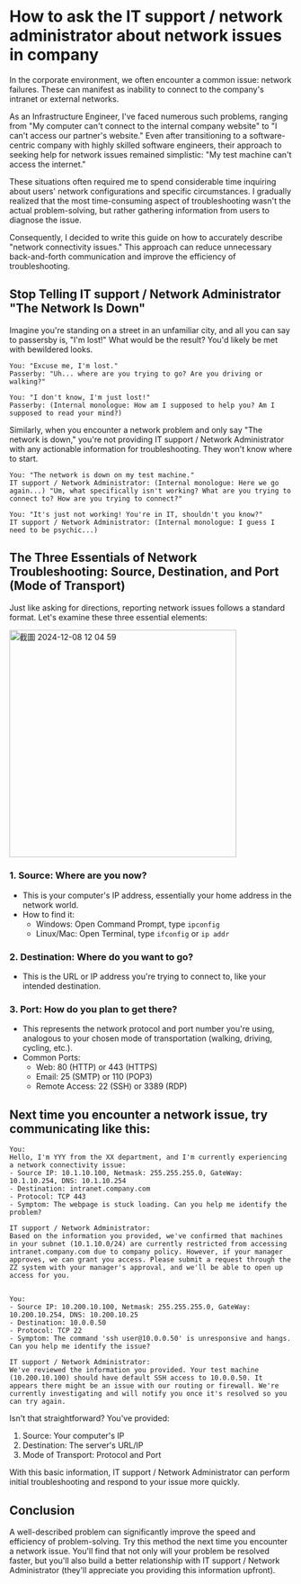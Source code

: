 # How to ask the IT support / network administrator about network issues in company

In the corporate environment, we often encounter a common issue: network failures. These can manifest as inability to connect to the company's intranet or external networks.

As an Infrastructure Engineer, I've faced numerous such problems, ranging from "My computer can't connect to the internal company website" to "I can't access our partner's website." Even after transitioning to a software-centric company with highly skilled software engineers, their approach to seeking help for network issues remained simplistic: "My test machine can't access the internet."

These situations often required me to spend considerable time inquiring about users' network configurations and specific circumstances. I gradually realized that the most time-consuming aspect of troubleshooting wasn't the actual problem-solving, but rather gathering information from users to diagnose the issue.

Consequently, I decided to write this guide on how to accurately describe "network connectivity issues." This approach can reduce unnecessary back-and-forth communication and improve the efficiency of troubleshooting.

## Stop Telling IT support / Network Administrator "The Network Is Down"

Imagine you're standing on a street in an unfamiliar city, and all you can say to passersby is, "I'm lost!" What would be the result? You'd likely be met with bewildered looks.

```
You: "Excuse me, I'm lost."
Passerby: "Uh... where are you trying to go? Are you driving or walking?"

You: "I don't know, I'm just lost!"
Passerby: (Internal monologue: How am I supposed to help you? Am I supposed to read your mind?)
```

Similarly, when you encounter a network problem and only say "The network is down," you're not providing IT support / Network Administrator with any actionable information for troubleshooting. They won't know where to start.

```
You: "The network is down on my test machine."
IT support / Network Administrator: (Internal monologue: Here we go again...) "Um, what specifically isn't working? What are you trying to connect to? How are you trying to connect?"

You: "It's just not working! You're in IT, shouldn't you know?"
IT support / Network Administrator: (Internal monologue: I guess I need to be psychic...)
```

## The Three Essentials of Network Troubleshooting: Source, Destination, and Port (Mode of Transport)

Just like asking for directions, reporting network issues follows a standard format. Let's examine these three essential elements:

<img width="404" alt="截圖 2024-12-08 12 04 59" src="https://github.com/user-attachments/assets/2d8c71ab-e448-493a-b54a-fe41079f9237">

### 1. Source: Where are you now?
- This is your computer's IP address, essentially your home address in the network world.
- How to find it:
   - Windows: Open Command Prompt, type `ipconfig`
   - Linux/Mac: Open Terminal, type `ifconfig` or `ip addr`

### 2. Destination: Where do you want to go?
- This is the URL or IP address you're trying to connect to, like your intended destination.

### 3. Port: How do you plan to get there?
- This represents the network protocol and port number you're using, analogous to your chosen mode of transportation (walking, driving, cycling, etc.).
- Common Ports:
   - Web: 80 (HTTP) or 443 (HTTPS)
   - Email: 25 (SMTP) or 110 (POP3)
   - Remote Access: 22 (SSH) or 3389 (RDP)

## Next time you encounter a network issue, try communicating like this:

```
You:
Hello, I'm YYY from the XX department, and I'm currently experiencing a network connectivity issue:
- Source IP: 10.1.10.100, Netmask: 255.255.255.0, GateWay: 10.1.10.254, DNS: 10.1.10.254
- Destination: intranet.company.com
- Protocol: TCP 443
- Symptom: The webpage is stuck loading. Can you help me identify the problem?

IT support / Network Administrator:
Based on the information you provided, we've confirmed that machines in your subnet (10.1.10.0/24) are currently restricted from accessing intranet.company.com due to company policy. However, if your manager approves, we can grant you access. Please submit a request through the ZZ system with your manager's approval, and we'll be able to open up access for you.


You:
- Source IP: 10.200.10.100, Netmask: 255.255.255.0, GateWay: 10.200.10.254, DNS: 10.200.10.25
- Destination: 10.0.0.50
- Protocol: TCP 22
- Symptom: The command 'ssh user@10.0.0.50' is unresponsive and hangs. Can you help me identify the issue?

IT support / Network Administrator:
We've reviewed the information you provided. Your test machine (10.200.10.100) should have default SSH access to 10.0.0.50. It appears there might be an issue with our routing or firewall. We're currently investigating and will notify you once it's resolved so you can try again.
```

Isn't that straightforward? You've provided:
1. Source: Your computer's IP
2. Destination: The server's URL/IP
3. Mode of Transport: Protocol and Port

With this basic information, IT support / Network Administrator can perform initial troubleshooting and respond to your issue more quickly.

## Conclusion

A well-described problem can significantly improve the speed and efficiency of problem-solving. Try this method the next time you encounter a network issue. You'll find that not only will your problem be resolved faster, but you'll also build a better relationship with IT support / Network Administrator (they'll appreciate you providing this information upfront).
